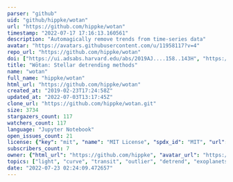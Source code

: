 ```yaml
---
parser: "github"
uid: "github/hippke/wotan"
url: "https://github.com/hippke/wotan"
timestamp: "2022-07-17 17:16:13.160561"
description: "Automagically remove trends from time-series data"
avatar: "https://avatars.githubusercontent.com/u/11958117?v=4"
repo_url: "https://github.com/hippke/wotan"
doi: ["https://ui.adsabs.harvard.edu/abs/2019AJ....158..143H", "https://ui.adsabs.harvard.edu/abs/2019ascl.soft07030H/abstract"]
title: "Wōtan: Stellar detrending methods"
name: "wotan"
full_name: "hippke/wotan"
html_url: "https://github.com/hippke/wotan"
created_at: "2019-02-23T17:24:58Z"
updated_at: "2022-07-03T13:17:45Z"
clone_url: "https://github.com/hippke/wotan.git"
size: 3734
stargazers_count: 117
watchers_count: 117
language: "Jupyter Notebook"
open_issues_count: 21
license: {"key": "mit", "name": "MIT License", "spdx_id": "MIT", "url": "https://api.github.com/licenses/mit", "node_id": "MDc6TGljZW5zZTEz"}
subscribers_count: 7
owner: {"html_url": "https://github.com/hippke", "avatar_url": "https://avatars.githubusercontent.com/u/11958117?v=4", "login": "hippke", "type": "User"}
topics: ["light", "curve", "transit", "outlier", "detrend", "exoplanets", "robust-estimators", "exoplanet"]
date: "2022-07-23 02:24:09.472657"
---
```

